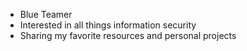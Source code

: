 - Blue Teamer
- Interested in all things information security
- Sharing my favorite resources and personal projects
